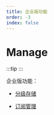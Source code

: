 ```yaml
---
title: 企业版功能
order: -3
index: false
---
```


# Manage

:::tip
<contact-us />
:::

企业版功能：

- [分级存储](../manage/tiered_storage.md)

- [订阅管理](../manage/subscriptions.md)
